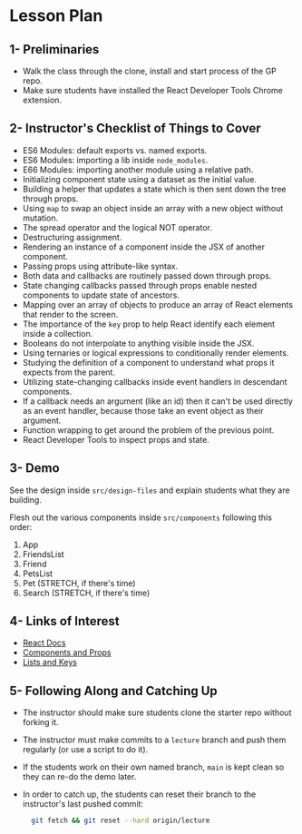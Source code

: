 # Lesson Plan

## 1- Preliminaries

* Walk the class through the clone, install and start process of the GP repo.
* Make sure students have installed the React Developer Tools Chrome extension.

## 2- Instructor's Checklist of Things to Cover

* ES6 Modules: default exports vs. named exports.
* ES6 Modules: importing a lib inside `node_modules`.
* E66 Modules: importing another module using a relative path.
* Initializing component state using a dataset as the initial value.
* Building a helper that updates a state which is then sent down the tree through props.
* Using `map` to swap an object inside an array with a new object without mutation.
* The spread operator and the logical NOT operator.
* Destructuring assignment.
* Rendering an instance of a component inside the JSX of another component.
* Passing props using attribute-like syntax.
* Both data and callbacks are routinely passed down through props.
* State changing callbacks passed through props enable nested components to update state of ancestors.
* Mapping over an array of objects to produce an array of React elements that render to the screen.
* The importance of the `key` prop to help React identify each element inside a collection.
* Booleans do not interpolate to anything visible inside the JSX.
* Using ternaries or logical expressions to conditionally render elements.
* Studying the definition of a component to understand what props it expects from the parent.
* Utilizing state-changing callbacks inside event handlers in descendant components.
* If a callback needs an argument (like an id) then it can't be used directly as an event handler, because those take an event object as their argument.
* Function wrapping to get around the problem of the previous point.
* React Developer Tools to inspect props and state.

## 3- Demo

See the design inside `src/design-files` and explain students what they are building.

Flesh out the various components inside `src/components` following this order:

1. App
2. FriendsList
3. Friend
4. PetsList
5. Pet (STRETCH, if there's time)
6. Search (STRETCH, if there's time)

## 4- Links of Interest

* [React Docs](https://reactjs.org/docs/getting-started.html)
* [Components and Props](https://reactjs.org/docs/components-and-props.html)
* [Lists and Keys](https://reactjs.org/docs/lists-and-keys.html)

## 5- Following Along and Catching Up

* The instructor should make sure students clone the starter repo without forking it.
* The instructor must make commits to a `lecture` branch and push them regularly (or use a script to do it).
* If the students work on their own named branch, `main` is kept clean so they can re-do the demo later.
* In order to catch up, the students can reset their branch to the instructor's last pushed commit:

  ```bash
    git fetch && git reset --hard origin/lecture
  ```
